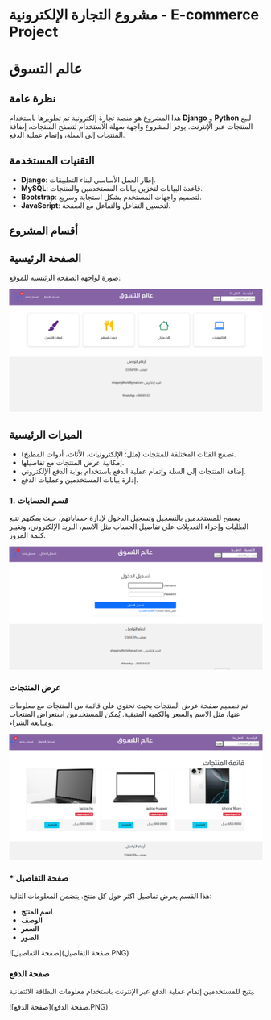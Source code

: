# مشروع التجارة الإلكترونية - E-commerce Project

  # عالم التسوق

## نظرة عامة
هذا المشروع هو منصة تجارة إلكترونية تم تطويرها باستخدام **Django** و **Python** لبيع المنتجات عبر الإنترنت. يوفر المشروع واجهة سهلة الاستخدام لتصفح المنتجات، إضافة المنتجات إلى السلة، وإتمام عملية الدفع.

## التقنيات المستخدمة
- **Django**: إطار العمل الأساسي لبناء التطبيقات.
- **MySQL**: قاعدة البيانات لتخزين بيانات المستخدمين والمنتجات.
- **Bootstrap**: لتصميم واجهات المستخدم بشكل استجابة وسريع.
- **JavaScript**: لتحسين التفاعل والتفاعل مع الصفحة.

## أقسام المشروع

## الصفحة الرئيسية
صورة لواجهة الصفحة الرئيسية للموقع:

![الصفحة الرئيسية](home.PNG)

## الميزات الرئيسية
- تصفح الفئات المختلفة للمنتجات (مثل: الإلكترونيات، الأثاث، أدوات المطبخ).
- إمكانية عرض المنتجات مع تفاصيلها.
- إضافة المنتجات إلى السلة وإتمام عملية الدفع باستخدام بوابة الدفع الإلكتروني.
- إدارة بيانات المستخدمين وعمليات الدفع.


### 1. قسم الحسابات
يسمح للمستخدمين بالتسجيل وتسجيل الدخول لإدارة حساباتهم، حيث يمكنهم تتبع الطلبات وإجراء التعديلات على تفاصيل الحساب مثل الاسم، البريد الإلكتروني، وتغيير كلمة المرور.

![صفحة الحسابات](التسجيل.PNG)
### عرض المنتجات
تم تصميم صفحة عرض المنتجات بحيث تحتوي على قائمة من المنتجات مع معلومات عنها، مثل الاسم والسعر والكمية المتبقية. يُمكن للمستخدمين استعراض المنتجات ومتابعة الشراء.

![صفحة المنتجات](المنتجات.PNG)
### * صفحة التفاصيل
هذا القسم يعرض تفاصيل اكثر حول كل منتج. يتضمن المعلومات التالية:
- **اسم المنتج**
- **الوصف**
- **السعر**
- **الصور**

![صفحة التفاصيل](صفحة التفاصيل.PNG)
### صفحة الدفع
يتيح للمستخدمين إتمام عملية الدفع عبر الإنترنت باستخدام معلومات البطاقة الائتمانية.

![صفحة الدفع](صفحة الدفع.PNG)


